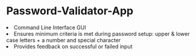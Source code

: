 # Password-Validator-App

<li>Command Line Interface GUI</li>
<li>Ensures minimum criteria is met during password setup: upper & lower case letters + a number and special character</li>
<li>Provides feedback on successful or failed input</li>
